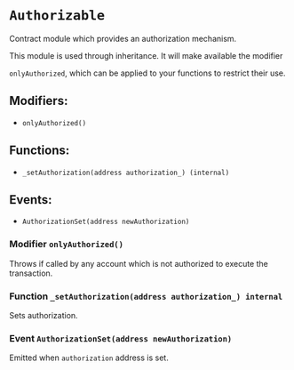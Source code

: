 # `Authorizable`

Contract module which provides an authorization mechanism.

This module is used through inheritance. It will make available the modifier

`onlyAuthorized`, which can be applied to your functions to restrict their use.

## Modifiers:

- `onlyAuthorized()`

## Functions:

- `_setAuthorization(address authorization_) (internal)`

## Events:

- `AuthorizationSet(address newAuthorization)`

### Modifier `onlyAuthorized()`

Throws if called by any account which is not authorized to execute the transaction.

### Function `_setAuthorization(address authorization_) internal`

Sets authorization.

### Event `AuthorizationSet(address newAuthorization)`

Emitted when `authorization` address is set.
